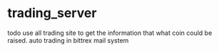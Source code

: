 # trading_server


todo
use all trading site to get the information that what coin could be raised.
auto trading in bittrex
mail system




